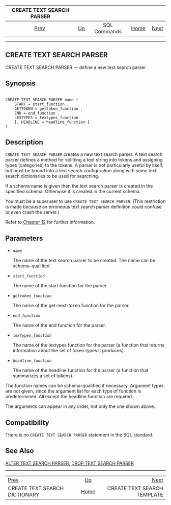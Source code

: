 <!--?xml version="1.0" encoding="UTF-8" standalone="no"?-->

|                       CREATE TEXT SEARCH PARSER                      |                                        |              |                                                       |                                                                  |
| :------------------------------------------------------------------: | :------------------------------------- | :----------: | ----------------------------------------------------: | ---------------------------------------------------------------: |
| [Prev](sql-createtsdictionary.html "CREATE TEXT SEARCH DICTIONARY")  | [Up](sql-commands.html "SQL Commands") | SQL Commands | [Home](index.html "PostgreSQL 17devel Documentation") |  [Next](sql-createtstemplate.html "CREATE TEXT SEARCH TEMPLATE") |

***



## CREATE TEXT SEARCH PARSER

CREATE TEXT SEARCH PARSER — define a new text search parser

## Synopsis

```

CREATE TEXT SEARCH PARSER name (
    START = start_function ,
    GETTOKEN = gettoken_function ,
    END = end_function ,
    LEXTYPES = lextypes_function
    [, HEADLINE = headline_function ]
)
```

## Description

`CREATE TEXT SEARCH PARSER` creates a new text search parser. A text search parser defines a method for splitting a text string into tokens and assigning types (categories) to the tokens. A parser is not particularly useful by itself, but must be bound into a text search configuration along with some text search dictionaries to be used for searching.

If a schema name is given then the text search parser is created in the specified schema. Otherwise it is created in the current schema.

You must be a superuser to use `CREATE TEXT SEARCH PARSER`. (This restriction is made because an erroneous text search parser definition could confuse or even crash the server.)

Refer to [Chapter 12](textsearch.html "Chapter 12. Full Text Search") for further information.

## Parameters

*   *`name`*

    The name of the text search parser to be created. The name can be schema-qualified.

*   *`start_function`*

    The name of the start function for the parser.

*   *`gettoken_function`*

    The name of the get-next-token function for the parser.

*   *`end_function`*

    The name of the end function for the parser.

*   *`lextypes_function`*

    The name of the lextypes function for the parser (a function that returns information about the set of token types it produces).

*   *`headline_function`*

    The name of the headline function for the parser (a function that summarizes a set of tokens).

The function names can be schema-qualified if necessary. Argument types are not given, since the argument list for each type of function is predetermined. All except the headline function are required.

The arguments can appear in any order, not only the one shown above.

## Compatibility

There is no `CREATE TEXT SEARCH PARSER` statement in the SQL standard.

## See Also

[ALTER TEXT SEARCH PARSER](sql-altertsparser.html "ALTER TEXT SEARCH PARSER"), [DROP TEXT SEARCH PARSER](sql-droptsparser.html "DROP TEXT SEARCH PARSER")

***

|                                                                      |                                                       |                                                                  |
| :------------------------------------------------------------------- | :---------------------------------------------------: | ---------------------------------------------------------------: |
| [Prev](sql-createtsdictionary.html "CREATE TEXT SEARCH DICTIONARY")  |         [Up](sql-commands.html "SQL Commands")        |  [Next](sql-createtstemplate.html "CREATE TEXT SEARCH TEMPLATE") |
| CREATE TEXT SEARCH DICTIONARY                                        | [Home](index.html "PostgreSQL 17devel Documentation") |                                      CREATE TEXT SEARCH TEMPLATE |
